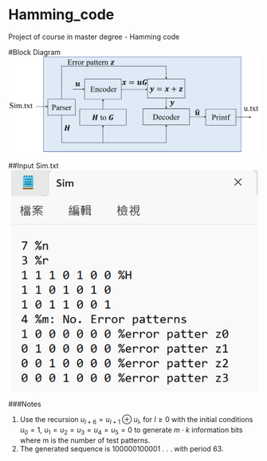 # Hamming_code
Project of course in master degree - Hamming code

#Block Diagram
![Block Diagram](https://github.com/H-Y-Hs/Hamming_code/blob/main/Block_Diagram.jpg?raw=true)

##Input Sim.txt
![Block Diagram](https://github.com/H-Y-Hs/Hamming_code/blob/main/Sim.jpg?raw=true)

###Notes
1. Use the recursion $u_{l+6} = u_{l+1} ⊕ u_l$, for $l ≥ 0$ with the initial conditions $u_0 =1,\ u_1 =u_2 =u_3 =u_4 =u_5 =0$ to generate $m\cdot k$ information bits where m is the number of test patterns.  
2. The generated sequence is 100000100001 . . . with period 63.
